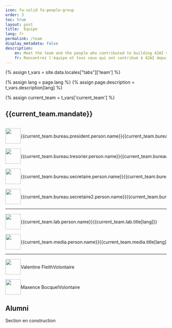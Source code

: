 ```yaml
---
icon: fa-solid fa-people-group
order: 3
toc: true
layout: post
title:  Équipe
lang: fr
permalink: /team
display_metadata: False
description: 
    en: Meet the team and the people who contributed to building 42AI since 2017
    fr: Rencontrez l'équipe et tous ceux qui ont contribué à 42AI depuis 2017
---
```


{% assign t_vars = site.data.locales["tabs"]['team'] %}
<!-- t_vars for team_variables -->
{% assign lang = page.lang %}
{% assign page.description = t_vars.description[lang] %}

{% assign current_team = t_vars['current_team'] %}

<h2>{{current_team.mandate}}</h2>

<div class="column" >
    <div class="row" style="align-items: center; display:flex; margin-top: 15px">
        <div class="col-1 col-xs-12"><img src="{{current_team.bureau.president.person.photo}}" width=48px/></div>
        <div class="col-5 col-xs-12">{{current_team.bureau.president.person.name}}</div>
        <div class="col-5 col-xs-12"><span>{{current_team.bureau.president.title[lang]}}</span></div>
        <!-- <div class="col-2">
            <span style="display: flex; justify-content: space-evenly">
                <a href="{{current_team.bureau.president.person.github}}"><i class="fab fa-github"></i></a>
                <a href="{{current_team.bureau.president.person.linkedin}}"><i class="fab fa-linkedin"></i></a>
                <a href="{{current_team.bureau.president.person.twitter}}"><i class="fab fa-twitter"></i></a>
            </span>
            </div> -->
    </div>
    <div class="row" style="align-items: center; display:flex; margin-top: 15px">
        <div class="col-1 col-xs-12"><img src="{{current_team.bureau.tresorier.person.photo}}" width=48px/></div>
        <div class="col-5 col-xs-12">{{current_team.bureau.tresorier.person.name}}</div>
        <div class="col-5 col-xs-12"><span>{{current_team.bureau.tresorier.title[lang]}}</span></div>
        <!-- <div class="col-2">
            <span style="display: flex; justify-content: space-evenly">
                <a href="{{current_team.bureau.tresorier.person.github}}"><i class="fab fa-github"></i></a>
                <a href="{{current_team.bureau.tresorier.person.linkedin}}"><i class="fab fa-linkedin"></i></a>
                <a href="{{current_team.bureau.tresorier.person.twitter}}"><i class="fab fa-twitter"></i></a>
            </span>
            </div> -->
    </div>
    <div class="row" style="align-items: center; display:flex; margin-top: 15px">
        <div class="col-1 col-xs-12"><img src="{{current_team.bureau.secretaire.person.photo}}" width=48px/></div>
        <div class="col-5 col-xs-12">{{current_team.bureau.secretaire.person.name}}</div>
        <div class="col-5 col-xs-12"><span>{{current_team.bureau.secretaire.title[lang]}}</span></div>
        <!-- <div class="col-2">
            <span style="display: flex; justify-content: space-evenly">
                <a href="{{current_team.bureau.secretaire.person.github}}"><i class="fab fa-github"></i></a>
                <a href="{{current_team.bureau.secretaire.person.linkedin}}"><i class="fab fa-linkedin"></i></a>
                <a href="{{current_team.bureau.secretaire.person.twitter}}"><i class="fab fa-twitter"></i></a>
            </span>
            </div> -->
    </div>
    <div class="row" style="align-items: center; display:flex; margin-top: 15px">
        <div class="col-1 col-xs-12"><img src="{{current_team.bureau.secretaire2.person.photo}}" width=48px/></div>
        <div class="col-5 col-xs-12">{{current_team.bureau.secretaire2.person.name}}</div>
        <div class="col-5 col-xs-12"><span>{{current_team.bureau.secretaire2.title[lang]}}</span></div>
        <!-- <div class="col-2">
            <span style="display: flex; justify-content: space-evenly">
                <a href="{{current_team.bureau.secretaire2.person.github}}"><i class="fab fa-github"></i></a>
                <a href="{{current_team.bureau.secretaire2.person.linkedin}}"><i class="fab fa-linkedin"></i></a>
                <a href="{{current_team.bureau.secretaire2.person.twitter}}"><i class="fab fa-twitter"></i></a>
            </span>
            </div>
    </div> -->
</div>
<hr/>
    <div class="row" style="align-items: center; display:flex; margin-top: 15px">
        <div class="col-1 col-xs-12"><img src="{{current_team.lab.person.photo}}" width=48px/></div>
        <div class="col-5 col-xs-12">{{current_team.lab.person.name}}</div>
        <div class="col-5 col-xs-12"><span>{{current_team.lab.title[lang]}}</span></div>
        <!-- <div class="col-2">
            <span style="display: flex; justify-content: space-evenly">
                <a href="{{current_team.lab.person.github}}"><i class="fab fa-github"></i></a>
                <a href="{{current_team.lab.person.linkedin}}"><i class="fab fa-linkedin"></i></a>
                <a href="{{current_team.lab.person.twitter}}"><i class="fab fa-twitter"></i></a>
            </span>
            </div> -->
    </div>
    <div class="row" style="align-items: center; display:flex; margin-top: 15px">
        <div class="col-1 col-xs-12"><img src="{{current_team.media.person.photo}}" width=48px/></div>
        <div class="col-5 col-xs-12">{{current_team.media.person.name}}</div>
        <div class="col-5 col-xs-12"><span>{{current_team.media.title[lang]}}</span></div>
        <!-- <div class="col-2">
            <span style="display: flex; justify-content: space-evenly">
                <a href="{{current_team.media.person.github}}"><i class="fab fa-github"></i></a>
                <a href="{{current_team.media.person.linkedin}}"><i class="fab fa-linkedin"></i></a>
                <a href="{{current_team.media.person.twitter}}"><i class="fab fa-twitter"></i></a>
            </span>
            </div> -->
    </div>
<hr/>
    <div class="row" style="align-items: center; display:flex; margin-top: 15px">
        <div class="col-1 col-xs-12"><img src="{{current_team.media.person.photo}}" width=48px/></div>
        <div class="col-5 col-xs-12">Valentine Fleith</div>
        <div class="col-5 col-xs-12"><span>Volontaire</span></div>
        <!-- <div class="col-2">
            <span style="display: flex; justify-content: space-evenly">
                <a href="{{current_team.media.person.github}}"><i class="fab fa-github"></i></a>
                <a href="{{current_team.media.person.linkedin}}"><i class="fab fa-linkedin"></i></a>
                <a href="{{current_team.media.person.twitter}}"><i class="fab fa-twitter"></i></a>
            </span>
            </div> -->
    </div>
    <div class="row" style="align-items: center; display:flex; margin-top: 15px">
        <div class="col-1 col-xs-12"><img src="{{current_team.media.person.photo}}" width=48px/></div>
        <div class="col-5 col-xs-12">Maxence Bocquel</div>
        <div class="col-5 col-xs-12"><span>Volontaire</span></div>
        <!-- <div class="col-2">
            <span style="display: flex; justify-content: space-evenly">
                <a href="{{current_team.media.person.github}}"><i class="fab fa-github"></i></a>
                <a href="{{current_team.media.person.linkedin}}"><i class="fab fa-linkedin"></i></a>
                <a href="{{current_team.media.person.twitter}}"><i class="fab fa-twitter"></i></a>
            </span>
            </div> -->
    </div>
<h2>Alumni</h2>

<p>Section en construction</p>